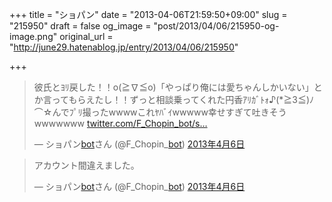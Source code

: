 +++
title = "ショパン"
date = "2013-04-06T21:59:50+09:00"
slug = "215950"
draft = false
og_image = "post/2013/04/06/215950-og-image.png"
original_url = "http://june29.hatenablog.jp/entry/2013/04/06/215950"

+++

<p></p>
<blockquote class="twitter-tweet" lang="ja">
<p>彼氏とﾖﾘ戻した！！o(≧∇≦o)「やっぱり俺には愛ちゃんしかいない」とか言ってもらえたし！！ずっと相談乗ってくれた円香ｱﾘｶﾞﾄｫ♪(*≧3≦)ﾉ⌒☆んでﾌﾟﾘ撮ったwwwwこれﾔﾊﾞｲwwwww幸せすぎて吐きそうwwwwwww <a href="http://t.co/MJAuVIbwkK" title="http://twitter.com/F_Chopin_bot/status/320451574449180673/photo/1">twitter.com/F_Chopin_bot/s…</a></p>— ショパン<a class="keyword" href="http://d.hatena.ne.jp/keyword/bot">bot</a>さん (@F_Chopin_<a class="keyword" href="http://d.hatena.ne.jp/keyword/bot">bot</a>) <a href="https://twitter.com/F_Chopin_bot/status/320451574449180673">2013年4月6日</a>
</blockquote>
<script async src="//platform.twitter.com/widgets.js" charset="utf-8"></script><p></p>
<blockquote class="twitter-tweet" lang="ja">
<p>アカウント間違えました。</p>— ショパン<a class="keyword" href="http://d.hatena.ne.jp/keyword/bot">bot</a>さん (@F_Chopin_<a class="keyword" href="http://d.hatena.ne.jp/keyword/bot">bot</a>) <a href="https://twitter.com/F_Chopin_bot/status/320451865441628160">2013年4月6日</a>
</blockquote>
<script async src="//platform.twitter.com/widgets.js" charset="utf-8"></script>
